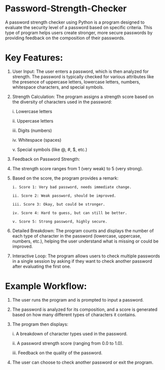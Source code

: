 # Password-Strength-Checker

A password strength checker using Python is a program designed to evaluate the security level of a password based on specific criteria. This type of program helps users create stronger, more secure passwords by providing feedback on the composition of their passwords.

# Key Features:
1. User Input: The user enters a password, which is then analyzed for strength. The password is typically checked for various attributes like the presence of uppercase letters, lowercase letters, numbers, whitespace characters, and special symbols.
  
2. Strength Calculation: The program assigns a strength score based on the diversity of characters used in the password:
   
    i. Lowercase letters
   
    ii. Uppercase letters
   
    iii. Digits (numbers)
   
    iv. Whitespace (spaces)
   
    v. Special symbols (like @, #, $, etc.)

3. Feedback on Password Strength:
  
1. The strength score ranges from 1 (very weak) to 5 (very strong).
  
2. Based on the score, the program provides a remark:
      
       i. Score 1: Very bad password, needs immediate change.
      
       ii. Score 2: Weak password, should be improved.
      
       iii. Score 3: Okay, but could be stronger.
      
       iv. Score 4: Hard to guess, but can still be better.
      
       v. Score 5: Strong password, highly secure.
   
4. Detailed Breakdown: The program counts and displays the number of each type of character in the password (lowercase, uppercase, numbers, etc.), helping the user understand what is missing or could be improved.
   
5. Interactive Loop: The program allows users to check multiple passwords in a single session by asking if they want to check another password after evaluating the first one.

# Example Workflow:
1. The user runs the program and is prompted to input a password.
2. The password is analyzed for its composition, and a score is generated based on how many different types of characters it contains.
3. The program then displays:

   i. A breakdown of character types used in the password.
   
   ii. A password strength score (ranging from 0.0 to 1.0).
   
   iii. Feedback on the quality of the password.
   
4. The user can choose to check another password or exit the program.
